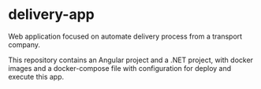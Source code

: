 # delivery-app
Web application focused on automate delivery process from a transport company.

This repository contains an Angular project and a .NET project, with docker images and a docker-compose file with configuration for deploy and execute this app.
